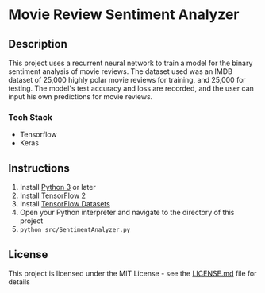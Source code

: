 # Movie Review Sentiment Analyzer
## Description
This project uses a recurrent neural network to train a model for the binary sentiment analysis of movie reviews. The dataset used was an IMDB dataset of 25,000 highly polar movie reviews for training, and 25,000 for testing. The model's test accuracy and loss are recorded, and the user can input his own predictions for movie reviews. 

### Tech Stack
- Tensorflow
- Keras

## Instructions
1. Install [Python 3](https://www.python.org/downloads/windows/) or later
2. Install [TensorFlow 2](https://www.tensorflow.org/install)
3. Install [TensorFlow Datasets](https://www.tensorflow.org/datasets/overview)
4. Open your Python interpreter and navigate to the directory of this project
5. `python src/SentimentAnalyzer.py` 

## License

This project is licensed under the MIT License - see the [LICENSE.md](/LICENSE) file for details
